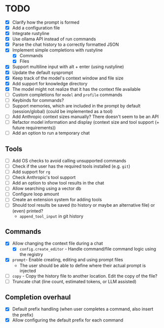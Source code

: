 # TODO

- [x] Clarify how the prompt is formed
- [x] Add a configuration file
- [x] Integrate rustyline
- [x] Use ollama API instead of run commands
- [x] Parse the chat history to a correctly formatted JSON
- [x] Implement simple completions with rustyline
    - [x] Commands
    - [x] Files
- [x] Support multiline input with alt + enter (using rustyline)
- [x] Update the default sysprompt
- [x] Keep track of the model's context window and file size
- [x] Add support for knowledge directory
- [x] The model might not realize that it has the context file available
- [ ] Custom completions for `model` and `profile` commands
- [ ] Keybinds for commands?
- [ ] Support memories, which are included in the prompt by default (session/global) (could be implemented as a tool)
- [ ] Add Anthropic context sizes manually? There doesn't seem to be an API
- [ ] Refactor model information and display (context size and tool support (+ future requirements))
- [ ] Add an option to run a temporary chat

## Tools

- [ ] Add OS checks to avoid calling unsupported commands
- [ ] Check if the user has the required tools installed (e.g. `git`)
- [ ] Add support for `rg`
- [ ] Check Anthropic's tool support
- [ ] Add an option to show tool results in the chat
- [ ] Allow searching using a vector db
- [ ] Configure loop amount
- [ ] Create an extension system for adding tools
- [ ] Should tool results be saved (to history or maybe an alternative file) or (even) printed?
    - `append_tool_input` in git history

## Commands

- [x] Allow changing the context file during a chat
    - [x] `config.create_editor` - Handle command/file command logic using the registry
- [x] `prompt`- Enable creating, editing and using prompt files
    - The user should be able to define where their actual prompt is injected
- [ ] `copy` - Copy the history file to another location. Edit the copy of the file?
- [ ] Truncate chat (line count, estimated tokens, or LLM assisted)

## Completion overhaul

- [x] Default prefix handling (when user completes a command, also insert the prefix)
- [x] Allow configuring the default prefix for each command
